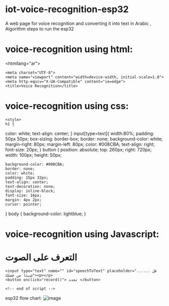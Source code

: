 # iot-voice-recognition-esp32
A web page for voice recognition and converting it into text in Arabic , Algorithm steps to run the esp32

# voice-recognition using html:
<!DOCTYPE html>
<htmllang="ar">
<head>

    <meta charset="UTF-8">
    <meta name="viewport" content="width=device-width, initial-scale=1.0">
    <meta http-equiv="X-UA-Compatible" content="ie=edge">
    <title>Voice Recognition</title>

# voice-recognition using css:
    <style>
    h1 {
  color: white;
  text-align: center;
}
    input[type=text]{
    width:80%;
    padding: 50px 50px;
    box-sizing: border-box;
    border: none;
    background-color: white;
    margin-right: 80px;
    margin-left: 80px;
    color: #008CBA;
    text-align: right;
    font-size: 20px;
    }
    button {
    position: absolute;
    top: 260px;
    right: 720px;
    width: 100px;
    height: 50px;
    
    background-color: #008CBA;
    border: none;
    color: white;
    padding: 15px 32px;
    text-align: center;
    text-decoration: none;
    display: inline-block;
    font-size: 16px;
    margin: 4px 2px;
    cursor: pointer;
  
}
    body {
  background-color: lightblue;
}

</head>
</style>


# voice-recognition using Javascript:
<body>
<!-- Input area -->
<h1>التعرف على الصوت</h1>
    
    <input type="text" name="" id="speechToText" placeholder="...... قل شيئا من فضلك"><p></p>
    <button onclick="record()"> تحدث </button>
 <script>
        function record() {
            var recognition = new webkitSpeechRecognition();
            recognition.lang = "ar-SA";

            recognition.onresult = function(event) {
                // console.log(event);
                document.getElementById('speechToText').value = event.results[0][0].transcript;
            }
            recognition.start();

        }
    </script>
    <!-- end of script -->

</body>
</html>

esp32 flow chart:
![image](https://user-images.githubusercontent.com/95648490/177235272-90770f8b-d83d-4d6f-8bf9-3284241d8bb6.png)

